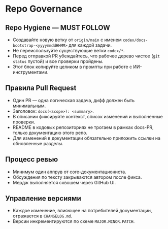 # Repo Governance

## Repo Hygiene — MUST FOLLOW
- Создавайте новую ветку от `origin/main` с именем `codex/docs-bootstrap-<yyyymmddHHMM>` для каждой задачи.
- Не переиспользуйте существующие ветки `codex/*`.
- Перед отправкой PR убеждайтесь, что рабочее дерево чистое (`git status` пустой) и все проверки пройдены.
- Этот блок копируйте целиком в промпты при работе с ИИ-инструментами.

## Правила Pull Request
- Один PR — одна логическая задача, дифф должен быть минимальным.
- Заголовок: `docs(<scope>): <summary>`.
- В описании фиксируйте контекст, список изменений и выполненные проверки.
- README в кодовых репозиториях не трогаем в рамках docs-PR, только документацию этого репо.
- Для изменений в документации обязательно приложить ссылки на обновленные разделы.

## Процесс ревью
- Минимум один аппрув от core-документациониста.
- Обсуждения по тексту закрываются автором после фикса.
- Мердж выполняется сквошем через GitHub UI.

## Управление версиями
- Каждое изменение, влияющее на потребителей документации, отражается в `CHANGELOG.md`.
- Версии инкрементируются по схеме `MAJOR.MINOR.PATCH`.
